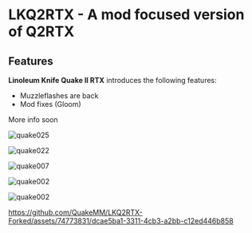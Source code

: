 # LKQ2RTX - A mod focused version of Q2RTX

## Features

**Linoleum Knife Quake II RTX** introduces the following features:
  - Muzzleflashes are back
  - Mod fixes (Gloom)
  
  More info soon
  
  
  
  
![quake025](https://user-images.githubusercontent.com/74773831/202719416-f33a9f90-74c0-461b-a4d4-11013cdc6c8e.jpg)

![quake022](https://user-images.githubusercontent.com/74773831/202719759-5955d96c-1141-4dfb-bda4-607fbe8b1b9f.jpg)

![quake007](https://user-images.githubusercontent.com/74773831/202719981-b26a7fd7-f2d2-4d84-ab8f-bce24e22ad79.jpg)

![quake002](https://user-images.githubusercontent.com/74773831/202720159-1462b156-a429-43c8-b2ab-4c869bf6da96.jpg)

![quake002](https://user-images.githubusercontent.com/74773831/202720374-2df2d440-a2f3-4aac-bc69-c71e851310dc.jpg)

https://github.com/QuakeMM/LKQ2RTX-Forked/assets/74773831/dcae5ba1-3311-4cb3-a2bb-c12ed446b858

